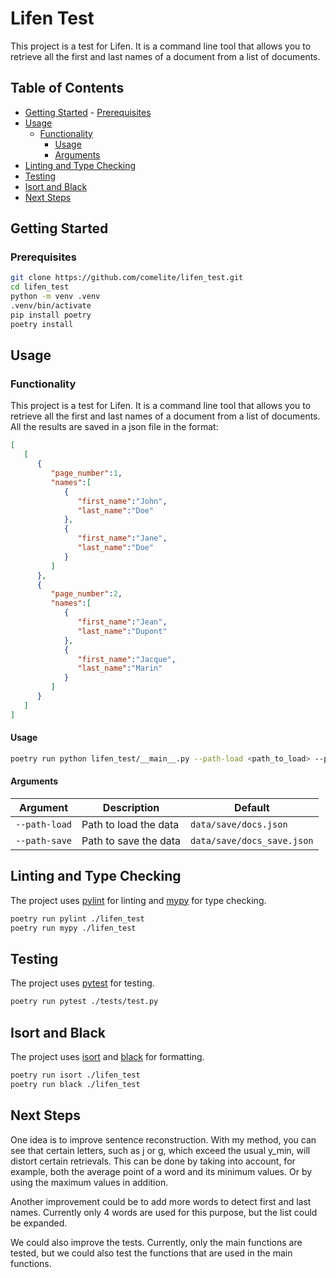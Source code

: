 # Lifen Test

This project is a test for Lifen. It is a command line tool that allows you to retrieve all the first and last names of a document from a list of documents.

## Table of Contents

- [Getting Started](#getting-started)
      - [Prerequisites](#prerequisites)
- [Usage](#usage)
    - [Functionality](#functionality)
        - [Usage](#usage)
        - [Arguments](#arguments)
- [Linting and Type Checking](#linting-and-type-checking)
- [Testing](#testing)
- [Isort and Black](#isort-and-black)
- [Next Steps](#next-steps)

## Getting Started

### Prerequisites

```bash
git clone https://github.com/comelite/lifen_test.git
cd lifen_test
python -m venv .venv
.venv/bin/activate
pip install poetry
poetry install
```

## Usage

### Functionality

This project is a test for Lifen. It is a command line tool that allows you to retrieve all the first and last names of a document from a list of documents.
All the results are saved in a json file in the format:
```json
[
   [
      {
         "page_number":1,
         "names":[
            {
               "first_name":"John",
               "last_name":"Doe"
            },
            {
               "first_name":"Jane",
               "last_name":"Doe"
            }
         ]
      },
      {
         "page_number":2,
         "names":[
            {
               "first_name":"Jean",
               "last_name":"Dupont"
            },
            {
               "first_name":"Jacque",
               "last_name":"Marin"
            }
         ]
      }
   ]
]
```
    
#### Usage

```bash
poetry run python lifen_test/__main__.py --path-load <path_to_load> --path-save <path_to_save>
```

#### Arguments

| Argument | Description | Default |
| --- | --- | --- |
| `--path-load` | Path to load the data | `data/save/docs.json` |
| `--path-save` | Path to save the data | `data/save/docs_save.json` |

## Linting and Type Checking

The project uses [pylint](https://www.pylint.org/) for linting and [mypy](http://mypy-lang.org/) for type checking.

```bash
poetry run pylint ./lifen_test
poetry run mypy ./lifen_test
```

## Testing

The project uses [pytest](https://docs.pytest.org/en/latest/) for testing.

```bash
poetry run pytest ./tests/test.py
```

## Isort and Black

The project uses [isort](https://pycqa.github.io/isort/) and [black](https://github.com/psf/black) for formatting.

```bash
poetry run isort ./lifen_test
poetry run black ./lifen_test
```

## Next Steps

One idea is to improve sentence reconstruction. With my method, you can see that certain letters, such as j or g, which exceed the usual y_min, will distort certain retrievals.
This can be done by taking into account, for example, both the average point of a word and its minimum values. Or by using the maximum values in addition.

Another improvement could be to add more words to detect first and last names. Currently only 4 words are used for this purpose, but the list could be expanded.

We could also improve the tests. Currently, only the main functions are tested, but we could also test the functions that are used in the main functions.